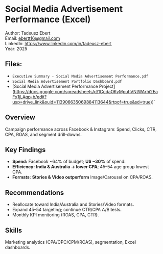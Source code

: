 # Social Media Advertisement Performance (Excel)

Author: Tadeusz Ebert  
Email: ebertt16@gmail.com  
LinkedIn: https://www.linkedin.com/in/tadeusz-ebert  
Year: 2025  

## **Files:**
- `Executive Summary - Social Media Advertisement Performance.pdf`
- `Social Media Advertisement Portfolio Dashboard.pdf`
- [Social Media Advertisement Performance Project] (https://docs.google.com/spreadsheets/d/1CcdaOKyMpuhVNtWArhi2EaFx1jLAqp-b/edit?usp=drive_link&ouid=113906635069884113644&rtpof=true&sd=true))`

## Overview
Campaign performance across Facebook & Instagram: Spend, Clicks, CTR, CPA, ROAS, and segment drill-downs.

## Key Findings
- **Spend:** Facebook ~64% of budget; **US ~30%** of spend.
- **Efficiency:** **India & Australia → lower CPA**; 45–54 age group lowest CPA.
- **Formats:** **Stories & Video outperform** Image/Carousel on CPA/ROAS.

## Recommendations
- Reallocate toward India/Australia and Stories/Video formats.
- Expand 45–54 targeting; continue CTR/CPA A/B tests.
- Monthly KPI monitoring (ROAS, CPA, CTR).

## Skills
Marketing analytics (CPA/CPC/CPM/ROAS), segmentation, Excel dashboards.
